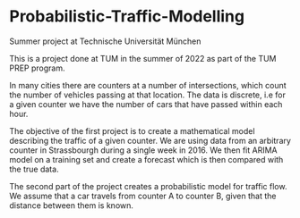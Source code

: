 # Probabilistic-Traffic-Modelling

Summer project at Technische Universität München

This is a project done at TUM in the summer of 2022 as part of the TUM PREP program.

In many cities there are counters at a number of intersections, which count the number of vehicles passing at that location. The data is discrete, i.e for a given counter we have the number of cars that have passed within each hour. 

The objective of the first project is to create a mathematical model describing the traffic of a given counter. We are using data from an arbitrary counter in Strassbourgh during a single week in 2016. We then fit ARIMA model on a training set and create a forecast which is then compared with the true data.

The second part of the project creates a probabilistic model for traffic flow. We assume that a car travels from counter A to counter B, given that the distance between them is known. 
